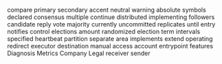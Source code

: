 compare
primary
secondary
accent
neutral
warning
absolute
symbols
declared
consensus
multiple
continue
distributed
implementing
followers
candidate
reply
vote
majority
currently
uncommitted
replicates
until
entry
notifies
control
elections
amount
randomized
election
term
intervals
specified
heartbeat
partition
separate
area
implements
extend
operating
redirect
executor
destination
manual
access
account
entrypoint
features
Diagnosis
Metrics
Company
Legal
receiver
sender